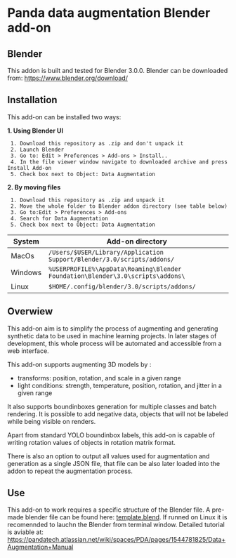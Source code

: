 ﻿

# Panda data augmentation Blender add-on

## Blender

This addon is built and tested for Blender 3.0.0. Blender can be downloaded from: https://www.blender.org/download/
## Installation
This add-on can be installed two ways:

**1. Using Blender UI**

	 1. Download this repository as .zip and don't unpack it
	 2. Launch Blender
	 3. Go to: Edit > Preferences > Add-ons > Install..
	 4. In the file viewer window navigate to downloaded archive and press Install Add-on
	 5. Check box next to Object: Data Augmentation

 **2. By moving files**

	 1. Download this repository as .zip and unpack it
	 2. Move the whole folder to Blender addon directory (see table below)
	 3. Go to:Edit > Preferences > Add-ons
	 4. Search for Data Augmentation
	 5. Check box next to Object: Data Augmentation
| System  | Add-on directory |
|--|--|
| MacOs |`/Users/$USER/Library/Application Support/Blender/3.0/scripts/addons/` |
| Windows| `%USERPROFILE%\AppData\Roaming\Blender Foundation\Blender\3.0\scripts\addons\` |
| Linux| `$HOME/.config/blender/3.0/scripts/addons/` |

## Overwiew

This add-on aim is to simplify the process of augmenting and generating synthetic data to be used in machine learning projects. In later stages of development, this whole process will be automated and accessible from a web interface.

This add-on supports augmenting 3D models by :
 - transforms: position, rotation, and scale in a given range
 - light conditions: strength, temperature, position, rotation, and jitter in a given range

 It also supports boundinboxes generation for multiple classes and batch rendering. It is possible to add negative data, objects that will not be labeled while being visible on renders.

Apart from standard YOLO boundinbox labels, this add-on is capable of writing rotation values of objects in rotation matrix format.

There is also an option to output all values used for augmentation and generation as a single JSON file, that file can be also later loaded into the addon to repeat the augmentation process.

## Use
This add-on to work requires a specific structure of the Blender file. A pre-made blender file can be found here: [template.blend](https://pandatechnology270-my.sharepoint.com/:u:/g/personal/maciejak_panda_technology/EToPhmK2dLZLqc9Wu0-rkBoBSFXO5TckmnyaYNtll2c12g?e=lt6kKD). If runned on Linux it is recomennded to lauchn the Blender from terminal window.  Detailed tutorial is aviable at: https://pandatech.atlassian.net/wiki/spaces/PDA/pages/1544781825/Data+Augmentation+Manual


